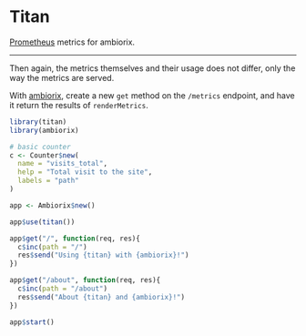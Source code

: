 # Titan

[Prometheus](https://prometheus.io/) metrics for ambiorix.

---

Then again, the metrics themselves and their usage does not differ, only the way the metrics are served.

With [ambiorix](https://github.com/JohnCoene/ambiorix), create a new `get` method on the `/metrics` endpoint, and have it return the results of `renderMetrics`.

```r hl_lines="11"
library(titan)
library(ambiorix)

# basic counter
c <- Counter$new(
  name = "visits_total", 
  help = "Total visit to the site",
  labels = "path"
)

app <- Ambiorix$new()

app$use(titan())

app$get("/", function(req, res){
  c$inc(path = "/")
  res$send("Using {titan} with {ambiorix}!")
})

app$get("/about", function(req, res){
  c$inc(path = "/about")
  res$send("About {titan} and {ambiorix}!")
})

app$start()
```
